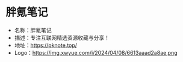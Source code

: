 # 胖氪笔记

- 名称：胖氪笔记
- 描述：专注互联网精选资源收藏与分享！
- 地址：https://pknote.top/
- Logo：https://img.xwyue.com/i/2024/04/08/6613aaad2a8ae.png